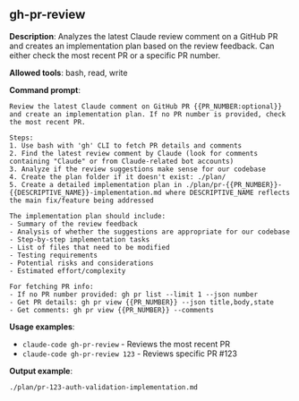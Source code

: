 ## gh-pr-review

**Description**: Analyzes the latest Claude review comment on a GitHub PR and creates an implementation plan based on the review feedback. Can either check the most recent PR or a specific PR number.

**Allowed tools**: bash, read, write

**Command prompt**:
```
Review the latest Claude comment on GitHub PR {{PR_NUMBER:optional}} and create an implementation plan. If no PR number is provided, check the most recent PR. 

Steps:
1. Use bash with 'gh' CLI to fetch PR details and comments
2. Find the latest review comment by Claude (look for comments containing "Claude" or from Claude-related bot accounts)
3. Analyze if the review suggestions make sense for our codebase
4. Create the plan folder if it doesn't exist: ./plan/
5. Create a detailed implementation plan in ./plan/pr-{{PR_NUMBER}}-{{DESCRIPTIVE_NAME}}-implementation.md where DESCRIPTIVE_NAME reflects the main fix/feature being addressed

The implementation plan should include:
- Summary of the review feedback
- Analysis of whether the suggestions are appropriate for our codebase
- Step-by-step implementation tasks
- List of files that need to be modified
- Testing requirements
- Potential risks and considerations
- Estimated effort/complexity

For fetching PR info:
- If no PR number provided: gh pr list --limit 1 --json number
- Get PR details: gh pr view {{PR_NUMBER}} --json title,body,state
- Get comments: gh pr view {{PR_NUMBER}} --comments
```

**Usage examples**:
- `claude-code gh-pr-review` - Reviews the most recent PR
- `claude-code gh-pr-review 123` - Reviews specific PR #123

**Output example**:
```
./plan/pr-123-auth-validation-implementation.md
```